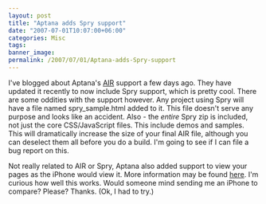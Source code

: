 ```yaml
---
layout: post
title: "Aptana adds Spry support"
date: "2007-07-01T10:07:00+06:00"
categories: Misc 
tags: 
banner_image: 
permalink: /2007/07/01/Aptana-adds-Spry-support
---
```


I've blogged about Aptana's <a href="http://www.aptana.com/air/">AIR</a> support a few days ago. They have updated it recently to now include Spry support, which is pretty cool. There are some oddities with the support however. Any project using Spry will have a file named spry_sample.html added to it. This file doesn't serve any purpose and looks like an accident. Also - the <i>entire</i> Spry zip is included, not just the core CSS/JavaScript files. This include demos and samples. This will dramatically increase the size of your final AIR file, although you can deselect them all before you do a build. I'm going to see if I can file a bug report on this. 

Not really related to AIR or Spry, Aptana also added support to view your pages as the iPhone would view it. More information may be found <a href="http://www.aptana.com/iphone/">here</a>. I'm curious how well this works. Would someone mind sending me an iPhone to compare? Please? Thanks. (Ok, I had to try.)